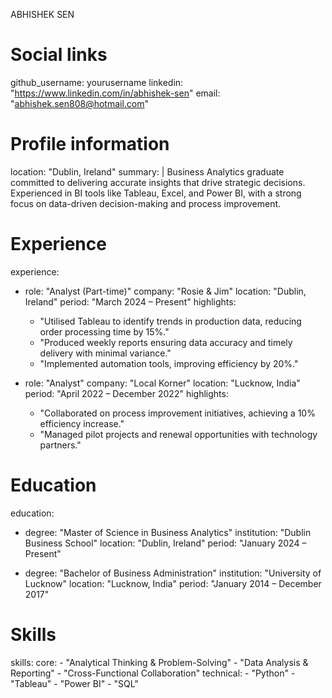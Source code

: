 ABHISHEK SEN

# Social links
github_username: yourusername
linkedin: "https://www.linkedin.com/in/abhishek-sen"
email: "abhishek.sen808@hotmail.com"

# Profile information
location: "Dublin, Ireland"
summary: |
  Business Analytics graduate committed to delivering accurate insights that drive strategic decisions. Experienced in BI tools like Tableau, Excel, and Power BI, with a strong focus on data-driven decision-making and process improvement.

# Experience
experience:
  - role: "Analyst (Part-time)"
    company: "Rosie & Jim"
    location: "Dublin, Ireland"
    period: "March 2024 – Present"
    highlights:
      - "Utilised Tableau to identify trends in production data, reducing order processing time by 15%."
      - "Produced weekly reports ensuring data accuracy and timely delivery with minimal variance."
      - "Implemented automation tools, improving efficiency by 20%."

  - role: "Analyst"
    company: "Local Korner"
    location: "Lucknow, India"
    period: "April 2022 – December 2022"
    highlights:
      - "Collaborated on process improvement initiatives, achieving a 10% efficiency increase."
      - "Managed pilot projects and renewal opportunities with technology partners."

# Education
education:
  - degree: "Master of Science in Business Analytics"
    institution: "Dublin Business School"
    location: "Dublin, Ireland"
    period: "January 2024 – Present"

  - degree: "Bachelor of Business Administration"
    institution: "University of Lucknow"
    location: "Lucknow, India"
    period: "January 2014 – December 2017"

# Skills
skills:
  core:
    - "Analytical Thinking & Problem-Solving"
    - "Data Analysis & Reporting"
    - "Cross-Functional Collaboration"
  technical:
    - "Python"
    - "Tableau"
    - "Power BI"
    - "SQL"
